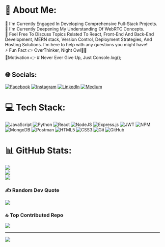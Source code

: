 # 💫 About Me:
🔭 I'm Currently Engaged In Developing Comprehensive Full-Stack Projects.<br>🌱 I'm Currently Deepening My Understanding Of WebRTC Concepts.<br>💬 Feel Free To Discuss Topics Related To React, Front-End And Back-End Development, MERN stack, Version Control, Deployment Strategies, And Hosting Solutions. I'm here to help with any questions you might have!<br>⚡ Fun Fact  👉 OverThinker,  Night Owl🧑‍💻
<br> 🙎Motivation 👉 # Never Ever Give Up, Just Console.log();


## 🌐 Socials:
[![Facebook](https://img.shields.io/badge/Facebook-%231877F2.svg?logo=Facebook&logoColor=white)](https://facebook.com/profile.php?id=100007377588225&mibextid=2JQ9oc) [![Instagram](https://img.shields.io/badge/Instagram-%23E4405F.svg?logo=Instagram&logoColor=white)](https://instagram.com/_rv__sharma_) [![LinkedIn](https://img.shields.io/badge/LinkedIn-%230077B5.svg?logo=linkedin&logoColor=white)](https://linkedin.com/in/ravi-sharma01/) [![Medium](https://img.shields.io/badge/Medium-12100E?logo=medium&logoColor=white)](https://medium.com/@@ravisharma45935) 



# 💻 Tech Stack:
![JavaScript](https://img.shields.io/badge/javascript-%23323330.svg?style=for-the-badge&logo=javascript&logoColor=%23F7DF1E) ![Python](https://img.shields.io/badge/python-3670A0?style=for-the-badge&logo=python&logoColor=ffdd54) ![React](https://img.shields.io/badge/react-%2320232a.svg?style=for-the-badge&logo=react&logoColor=%2361DAFB) ![NodeJS](https://img.shields.io/badge/node.js-6DA55F?style=for-the-badge&logo=node.js&logoColor=white) ![Express.js](https://img.shields.io/badge/express.js-%23404d59.svg?style=for-the-badge&logo=express&logoColor=%2361DAFB) ![JWT](https://img.shields.io/badge/JWT-black?style=for-the-badge&logo=JSON%20web%20tokens) ![NPM](https://img.shields.io/badge/NPM-%23000000.svg?style=for-the-badge&logo=npm&logoColor=white) ![MongoDB](https://img.shields.io/badge/MongoDB-%234ea94b.svg?style=for-the-badge&logo=mongodb&logoColor=white) ![Postman](https://img.shields.io/badge/Postman-FF6C37?style=for-the-badge&logo=postman&logoColor=white) ![HTML5](https://img.shields.io/badge/html5-%23E34F26.svg?style=for-the-badge&logo=html5&logoColor=white) ![CSS3](https://img.shields.io/badge/css3-%231572B6.svg?style=for-the-badge&logo=css3&logoColor=white) ![Git](https://img.shields.io/badge/Git-E44C30?style=for-the-badge&logo=git&logoColor=white) ![GitHub](https://img.shields.io/badge/GitHub-100000?style=for-the-badge&logo=github&logoColor=white) 


# 📊 GitHub Stats:
![](https://github-readme-stats.vercel.app/api?username=ravisharma607&theme=tokyonight&hide_border=false&include_all_commits=true&count_private=true)<br/>
![](https://github-readme-streak-stats.herokuapp.com/?user=ravisharma607&theme=tokyonight&hide_border=false)<br/>
![](https://github-readme-stats.vercel.app/api/top-langs/?username=ravisharma607&theme=tokyonight&hide_border=false&include_all_commits=true&count_private=true&layout=compact)

### ✍️ Random Dev Quote
![](https://quotes-github-readme.vercel.app/api?type=vetical&theme=tokyonight)

### 🔝 Top Contributed Repo
![](https://github-contributor-stats.vercel.app/api?username=ravisharma607&limit=5&theme=tokyonight&combine_all_yearly_contributions=true)

---
[![](https://visitcount.itsvg.in/api?id=ravisharma607&icon=9&color=6)](https://visitcount.itsvg.in)

<!-- Proudly created with GPRM ( https://gprm.itsvg.in ) -->
